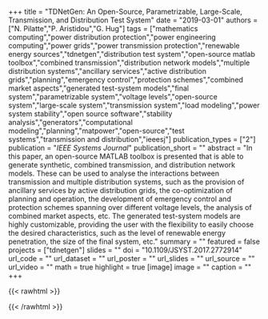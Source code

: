 +++
title = "TDNetGen: An Open-Source, Parametrizable, Large-Scale, Transmission, and Distribution Test System"
date = "2019-03-01"
authors = ["N. Pilatte","P. Aristidou","G. Hug"]
tags = ["mathematics computing","power distribution protection","power engineering computing","power grids","power transmission protection","renewable energy sources","tdnetgen","distribution test system","open-source matlab toolbox","combined transmission","distribution network models","multiple distribution systems","ancillary services","active distribution grids","planning","emergency control","protection schemes","combined market aspects","generated test-system models","final system","parametrizable system","voltage levels","open-source system","large-scale system","transmission system","load modeling","power system stability","open source software","stability analysis","generators","computational modeling","planning","matpower","open-source","test systems","transmission and distribution","ieeesj"]
publication_types = ["2"]
publication = "_IEEE Systems Journal_"
publication_short = ""
abstract = "In this paper, an open-source MATLAB toolbox is presented that is able to generate synthetic, combined transmission, and distribution network models. These can be used to analyse the interactions between transmission and multiple distribution systems, such as the provision of ancillary services by active distribution grids, the co-optimization of planning and operation, the development of emergency control and protection schemes spanning over different voltage levels, the analysis of combined market aspects, etc. The generated test-system models are highly customizable, providing the user with the flexibility to easily choose the desired characteristics, such as the level of renewable energy penetration, the size of the final system, etc."
summary = ""
featured = false
projects = ["tdnetgen"]
slides = ""
doi = "10.1109/JSYST.2017.2772914"
url_code = ""
url_dataset = ""
url_poster = ""
url_slides = ""
url_source = ""
url_video = ""
math = true
highlight = true
[image]
image = ""
caption = ""
+++

{{< rawhtml >}}
<div data-badge-details="right" data-badge-type="medium-donut" data-doi="10.1109/JSYST.2017.2772914" data-hide-no-mentions="true" class="altmetric-embed"></div>
{{< /rawhtml >}}
